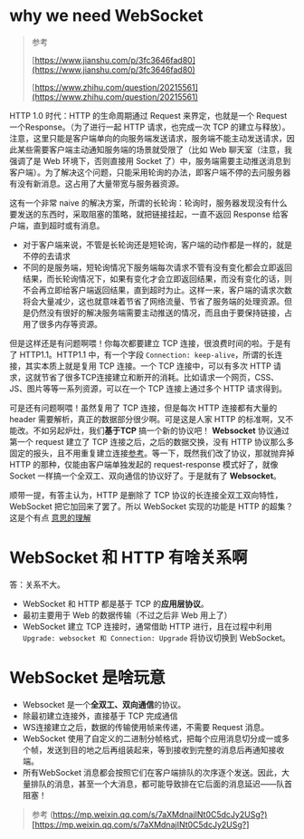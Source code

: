 # why we need WebSocket
> 参考
> 
> [https://www.jianshu.com/p/3fc3646fad80](https://www.jianshu.com/p/3fc3646fad80)
> 
> [https://www.zhihu.com/question/20215561](https://www.zhihu.com/question/20215561)


HTTP 1.0 时代：HTTP 的生命周期通过 Request 来界定，也就是一个 Request 一个Response。（为了进行一起 HTTP 请求，也完成一次 TCP 的建立与释放）。注意，这里只能是客户端单向的向服务端发送请求，服务端不能主动发送请求，因此某些需要客户端主动通知服务端的场景就受限了（比如 Web 聊天室（注意，我强调了是 Web 环境下，否则直接用 Socket 了）中，服务端需要主动推送消息到客户端）。为了解决这个问题，只能采用轮询的办法，即客户端不停的去问服务器有没有新消息。这占用了大量带宽与服务器资源。

这有一个非常 naive 的解决方案，所谓的长轮询：轮询时，服务器发现没有什么要发送的东西时，采取阻塞的策略，就把链接挂起，一直不返回 Response 给客户端，直到超时或有消息。
+ 对于客户端来说，不管是长轮询还是短轮询，客户端的动作都是一样的，就是不停的去请求
+ 不同的是服务端，短轮询情况下服务端每次请求不管有没有变化都会立即返回结果，而长轮询情况下，如果有变化才会立即返回结果，而没有变化的话，则不会再立即给客户端返回结果，直到超时为止。这样一来，客户端的请求次数将会大量减少，这也就意味着节省了网络流量、节省了服务端的处理资源。但是仍然没有很好的解决服务端需要主动推送的情况，而且由于要保持链接，占用了很多内存等资源。

但是这样还是有问题啊喂！你每次都要建立 TCP 连接，很浪费时间的啦。于是有了 HTTP1.1。HTTP1.1 中，有一个字段 `Connection: keep-alive`，所谓的长连接，其实本质上就是复用 TCP 连接。一个 TCP 连接中，可以有多次 HTTP 请求，这就节省了很多TCP连接建立和断开的消耗。比如请求一个网页，CSS、JS、图片等等一系列资源，可以在一个 TCP 连接上通过多个 HTTP 请求得到。

可是还有问题啊喂！虽然复用了 TCP 连接，但是每次 HTTP 连接都有大量的 header 需要解析，真正的数据部分很少啊。可是这是人家 HTTP 的标准啊，又不能改。不如另起炉灶，我们**基于TCP** 搞一个新的协议吧！ **Websocket** 协议通过第一个 request 建立了 TCP 连接之后，之后的数据交换，没有 HTTP 协议那么多固定的报头，且不用重复建立连接[参考](
https://www.zhihu.com/question/20215561/answer/543897762)。等一下，既然我们改了协议，那就抛弃掉 HTTP 的那种，仅能由客户端单独发起的 request-response 模式好了，就像 Socket 一样搞一个全双工、双向通信的协议好了。于是就有了 **Websocket**。

顺带一提，有答主认为，HTTP 是删除了 TCP 协议的长连接全双工双向特性，WebSocket 把它加回来了罢了。所以 WebSocket 实现的功能是 HTTP 的超集？这是个有点 [意思的理解](
https://www.zhihu.com/question/20215561/answer/58593827)

# WebSocket 和 HTTP 有啥关系啊
答：关系不大。

+ WebSocket 和 HTTP 都是基于 TCP 的**应用层协议**。
+ 最初主要用于 Web 的数据传输（不过之后非 Web 用上了）
+ WebSocket 建立 TCP 连接时，通常借助 HTTP 进行，且在过程中利用 `Upgrade: websocket 和 Connection: Upgrade` 将协议切换到 WebSocket。

# WebSocket 是啥玩意
+ Websocket 是一个**全双工、双向通信**的协议。
+ 除最初建立连接外，直接基于 TCP 完成通信
+ WS连接建立之后，数据的传输使用帧来传递，不需要 Request 消息。
+ WebSocket 使用了自定义的二进制分帧格式，把每个应用消息切分成一或多个帧，发送到目的地之后再组装起来，等到接收到完整的消息后再通知接收端。
+ 所有WebSocket 消息都会按照它们在客户端排队的次序逐个发送。因此，大量排队的消息，甚至一个大消息，都可能导致排在它后面的消息延迟——队首阻塞！

> 参考 (https://mp.weixin.qq.com/s/7aXMdnajINt0C5dcJy2USg?)[https://mp.weixin.qq.com/s/7aXMdnajINt0C5dcJy2USg?]


